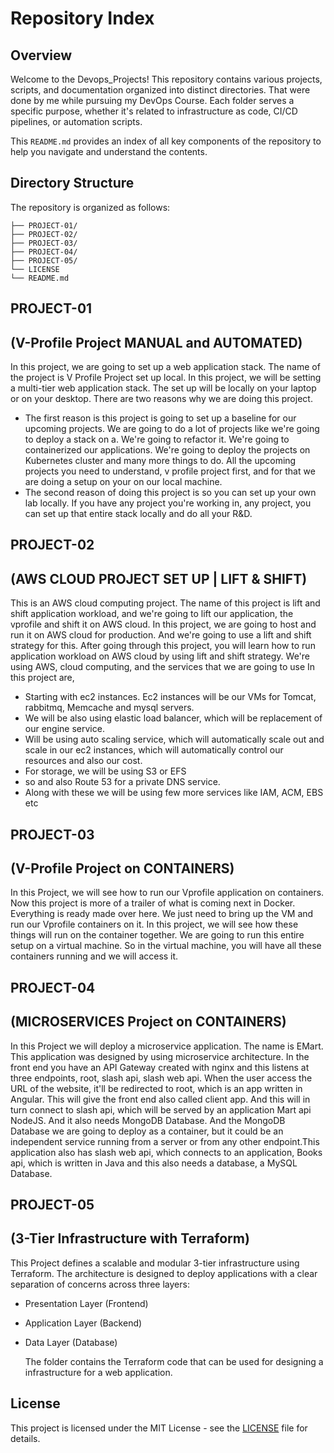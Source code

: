 # Repository Index
## Overview
Welcome to the Devops_Projects! This repository contains various projects, scripts, and documentation organized into distinct directories.
That were done by me while pursuing my DevOps Course.
Each folder serves a specific purpose, whether it's related to infrastructure as code, CI/CD pipelines, or automation scripts.

This `README.md` provides an index of all key components of the repository to help you navigate and understand the contents.

## Directory Structure

The repository is organized as follows:

```plaintext
├── PROJECT-01/
├── PROJECT-02/
├── PROJECT-03/
├── PROJECT-04/
├── PROJECT-05/
└── LICENSE
└── README.md
```

## PROJECT-01 
## (V-Profile Project MANUAL and AUTOMATED)
In this project, we are going to set up a web application stack. The name of the project is V Profile Project set up local.
In this project, we will be setting a multi-tier web application stack. The set up will be locally on your laptop or on your desktop.
There are two reasons why we are doing this project.

- The first reason is this project is going to set up a baseline for our upcoming projects. 
We are going to do a lot of projects like we're going to deploy a stack on a.
We're going to refactor it. We're going to containerized our applications. 
We're going to deploy the projects on Kubernetes cluster and many more things to do. 
All the upcoming projects you need to understand, v profile project first, and for that we are doing a setup on your on our local machine.
- The second reason of doing this project is so you can set up your own lab locally. 
If you have any project you're working in, any project, you can set up that entire stack locally and do all your R&D.


## PROJECT-02 
## (AWS CLOUD PROJECT SET UP | LIFT & SHIFT)
This is an AWS cloud computing project.
The name of this project is lift and shift application workload, and we're going to lift our application, the vprofile and shift it on AWS cloud.
In this project, we are going to host and run it on AWS cloud for production. And we're going to use a lift and shift strategy for this.
After going through this project, you will learn how to run application workload on AWS cloud by using lift and shift strategy.
We're using AWS, cloud computing, and the services that we are going to use In this project are, 
- Starting with ec2 instances. Ec2 instances will be our VMs for Tomcat, rabbitmq, Memcache and mysql servers.
- We will be also using elastic load balancer, which will be replacement of our engine service.
- Will be using auto scaling service, which will automatically scale out and scale in our ec2 instances, which will automatically control our resources and also our cost.
- For storage, we will be using S3 or EFS
- so and also Route 53 for a private DNS service.
- Along with these we will be using few more services like IAM, ACM, EBS etc


## PROJECT-03 
## (V-Profile Project on CONTAINERS)
In this Project, we will see how to run our Vprofile application on containers. Now this project is more of a trailer of what is coming next in Docker.
Everything is ready made over here. We just need to bring up the VM and run our Vprofile containers on it.
In this project, we will see how these things will run on the container together. We are going to run this entire setup on a virtual machine.
So in the virtual machine, you will have all these containers running and we will access it.

## PROJECT-04 
## (MICROSERVICES Project on CONTAINERS)
In this Project we will deploy a microservice application.
The name is EMart. This application was designed by using microservice architecture.
In the front end you have an API Gateway created with nginx and this listens at three endpoints, root, slash api, slash web api.
When the user access the URL of the website, it'll be redirected to root, which is an app written in Angular. This will give the front end also called client app. And this will in turn connect to slash api, which will be served by an application Mart api NodeJS. And it also needs MongoDB Database. And the MongoDB Database we are going to deploy as a container, but it could be an independent service running from a server or from any other endpoint.This application also has slash web api, which connects to an application, Books api, which is written in Java and this also needs a database, a MySQL Database.


## PROJECT-05 
## (3-Tier Infrastructure with Terraform)
This Project defines a scalable and modular 3-tier infrastructure using Terraform. 
The architecture is designed to deploy applications with a clear separation of concerns across three layers:
- Presentation Layer (Frontend)
- Application Layer (Backend)
- Data Layer (Database)
  
   The folder contains the Terraform code that can be used for designing a infrastructure for a web application.


## License

This project is licensed under the MIT License - see the [LICENSE](LICENSE) file for details.



